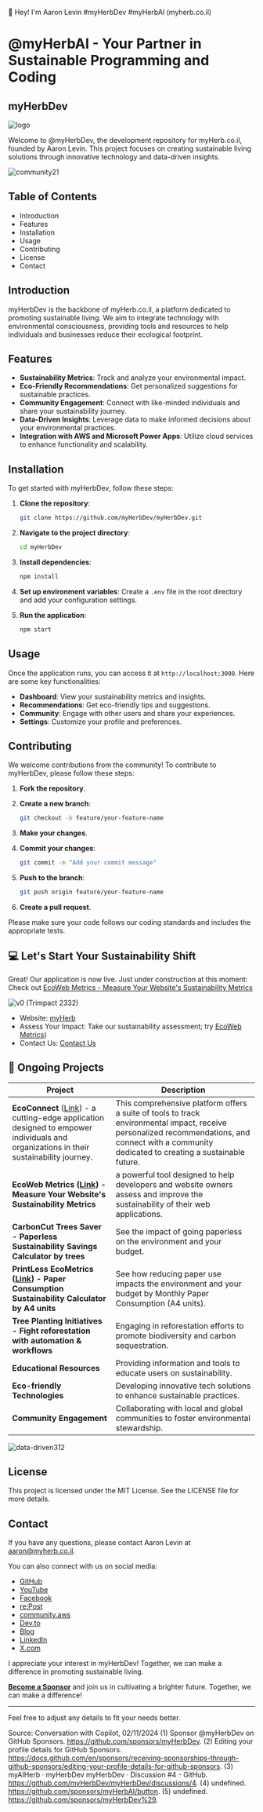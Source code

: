 👋 Hey! I'm Aaron Levin #myHerbDev #myHerbAI (myherb.co.il)

# @myHerbAI - Your Partner in Sustainable Programming and Coding 

## myHerbDev
![logo](https://github.com/user-attachments/assets/4c60de55-bf39-4f50-ab5a-0ca6e8654943)

Welcome to @myHerbDev, the development repository for myHerb.co.il, founded by Aaron Levin. This project focuses on creating sustainable living solutions through innovative technology and data-driven insights.

![community21](https://github.com/user-attachments/assets/fc0d4560-abca-4872-8dbb-79c4dc0f0264)


## Table of Contents

- Introduction
- Features
- Installation
- Usage
- Contributing
- License
- Contact

## Introduction

myHerbDev is the backbone of myHerb.co.il, a platform dedicated to promoting sustainable living. We aim to integrate technology with environmental consciousness, providing tools and resources to help individuals and businesses reduce their ecological footprint.

## Features

- **Sustainability Metrics**: Track and analyze your environmental impact.
- **Eco-Friendly Recommendations**: Get personalized suggestions for sustainable practices.
- **Community Engagement**: Connect with like-minded individuals and share your sustainability journey.
- **Data-Driven Insights**: Leverage data to make informed decisions about your environmental practices.
- **Integration with AWS and Microsoft Power Apps**: Utilize cloud services to enhance functionality and scalability.

## Installation

To get started with myHerbDev, follow these steps:

1. **Clone the repository**:
    ```bash
    git clone https://github.com/myHerbDev/myHerbDev.git
    ```

2. **Navigate to the project directory**:
    ```bash
    cd myHerbDev
    ```

3. **Install dependencies**:
    ```bash
    npm install
    ```

4. **Set up environment variables**:
    Create a `.env` file in the root directory and add your configuration settings.

5. **Run the application**:
    ```bash
    npm start
    ```

## Usage

Once the application runs, you can access it at `http://localhost:3000`. Here are some key functionalities:

- **Dashboard**: View your sustainability metrics and insights.
- **Recommendations**: Get eco-friendly tips and suggestions.
- **Community**: Engage with other users and share your experiences.
- **Settings**: Customize your profile and preferences.

## Contributing

We welcome contributions from the community! To contribute to myHerbDev, please follow these steps:

1. **Fork the repository**.
2. **Create a new branch**:
    ```bash
    git checkout -b feature/your-feature-name
    ```

3. **Make your changes**.
4. **Commit your changes**:
    ```bash
    git commit -m "Add your commit message"
    ```

5. **Push to the branch**:
    ```bash
    git push origin feature/your-feature-name
    ```

6. **Create a pull request**.

Please make sure your code follows our coding standards and includes the appropriate tests.

## 💻 Let's Start Your Sustainability Shift

Great! Our application is now live. Just under construction at this moment: Check out [EcoWeb Metrics - Measure Your Website's Sustainability Metrics](https://snazzy-banoffee-1a4526.netlify.app/)

![v0 (Trimpact 2332)](https://github.com/user-attachments/assets/0596fda0-58e8-4323-9456-6843ad36c98b)

- Website: [myHerb](https://myherb.co.il/)
- Assess Your Impact: Take our sustainability assessment; try [EcoWeb Metrics](https://snazzy-banoffee-1a4526.netlify.app/))
- Contact Us: [Contact Us](https://myherb.co.il/contact-us/)

## 🌟 Ongoing Projects

| **Project**                     | **Description**                                                                 |
|---------------------------------|---------------------------------------------------------------------------------|
| **EcoConnect** ([Link](https://myherb-ecoconnect.vercel.app/)) - a cutting-edge application designed to empower individuals and organizations in their sustainability journey. | This comprehensive platform offers a suite of tools to track environmental impact, receive personalized recommendations, and connect with a community dedicated to creating a sustainable future.
| **EcoWeb Metrics ([Link](https://snazzy-banoffee-1a4526.netlify.app/)) - Measure Your Website's Sustainability Metrics**   | a powerful tool designed to help developers and website owners assess and improve the sustainability of their web applications. |
| **CarbonCut Trees Saver - Paperless Sustainability Savings Calculator by trees**   | See the impact of going paperless on the environment and your budget. |
| **PrintLess EcoMetrics ([Link](https://v0-print-less-eco-metrics-bud6sodkwjo-pxgq99wlt-myherbdev.vercel.app/)) - Paper Consumption Sustainability Calculator by A4 units**   | See how reducing paper use impacts the environment and your budget by Monthly Paper Consumption (A4 units). |
| **Tree Planting Initiatives - Fight reforestation with automation & workflows**   | Engaging in reforestation efforts to promote biodiversity and carbon sequestration. |
| **Educational Resources**       | Providing information and tools to educate users on sustainability.             |
| **Eco-friendly Technologies**   | Developing innovative tech solutions to enhance sustainable practices.          |
| **Community Engagement**        | Collaborating with local and global communities to foster environmental stewardship. |

![data-driven312](https://github.com/user-attachments/assets/e0f37c28-37e7-4040-8ceb-b65233c6860f)

## License

This project is licensed under the MIT License. See the LICENSE file for more details.

## Contact

If you have any questions, please contact Aaron Levin at aaron@myherb.co.il.

You can also connect with us on social media:
- [GitHub](https://github.com/sponsors/myHerbDev)
- [YouTube](https://www.youtube.com/@myherb)
- [Facebook](https://www.facebook.com/myHerb.co.il/)
- [re:Post](https://repost.aws/community/users/USg7NalzMxQcyy0w-VC6_jCg)
- [community.aws](https://community.aws/@myherb)
- [Dev.to](https://dev.to/myherb)
- [Blog](https://myherb.co.il)
- [LinkedIn](https://www.linkedin.com/company/myherb/)
- [X.com](https://twitter.com/myHerb1)

I appreciate your interest in myHerbDev! Together, we can make a difference in promoting sustainable living.

**[Become a Sponsor](https://github.com/sponsors/myHerbDev)** and join us in cultivating a brighter future. Together, we can make a difference!

---

Feel free to adjust any details to fit your needs better.

Source: Conversation with Copilot, 02/11/2024
(1) Sponsor @myHerbDev on GitHub Sponsors. https://github.com/sponsors/myHerbDev.
(2) Editing your profile details for GitHub Sponsors. https://docs.github.com/en/sponsors/receiving-sponsorships-through-github-sponsors/editing-your-profile-details-for-github-sponsors.
(3) myAIHerb · myHerbDev myHerbDev · Discussion #4 - GitHub. https://github.com/myHerbDev/myHerbDev/discussions/4.
(4) undefined. https://github.com/sponsors/myHerbAI/button.
(5) undefined. https://github.com/sponsors/myHerbDev%29.
